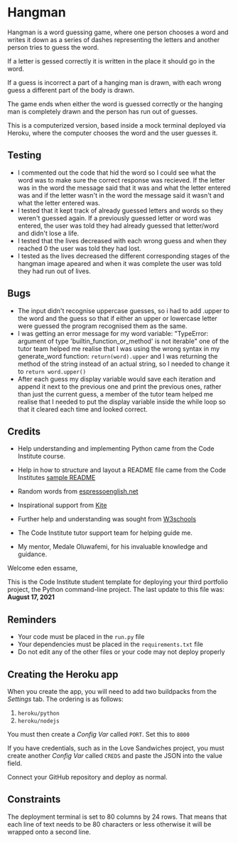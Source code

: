# Hangman

Hangman is a word guessing game, where one person chooses a word and writes it down as a series of dashes representing the letters and another person tries to guess the word. 

If a letter is gessed correctly it is written in the place it should go in the word. 

If a guess is incorrect a part of a hanging man is drawn, with each wrong guess a different part of the body is drawn. 

The game ends when either the word is guessed correctly or the hanging man is completely drawn and the person has run out of guesses.

This is a computerized version, based inside a mock terminal deployed via Heroku, where the computer chooses the word and the user guesses it.

## Testing

* I commented out the code that hid the word so I could see what the word was to make sure the correct response was recieved. If the letter was in the word the message said that it was and what the letter entered was and if the letter wasn't in the word the message said it wasn't and what the letter entered was.
* I tested that it kept track of already guessed letters and words so they weren't guessed again. If a previously guessed letter or word was entered, the user was told they had already guessed that letter/word and didn't lose a life.
* I tested that the lives decreased with each wrong guess and when they reached 0 the user was told they had lost. 
* I tested as the lives decreased the different corresponding stages of the hangman image apeared and when it was complete the user was told they had run out of lives.

## Bugs

* The input didn't recognise uppercase guesses, so i had to add .upper to the word and the guess so that if either an upper or lowercase letter were guessed the program recognised them as the same.
* I was getting an error message for my word variable: "TypeError: argument of type 'builtin_function_or_method' is not iterable" one of the tutor team helped me realise that I was using the wrong syntax in my generate_word function: `return(word).upper` and I was returning the method of the string instead of an actual string, so I needed to change it to `return word.upper()`
* After each guess my display variable would save each iteration and append it next to the previous one and print the previous ones, rather than just the current guess, a member of the tutor team helped me realise that I needed to put the display variable inside the while loop so that it cleared each time and looked correct.


## Credits

* Help understanding and implementing Python came from the Code Institute course.

* Help in how to structure and layout a README file came from the Code Institutes [sample README](https://github.com/Code-Institute-Solutions/readme-template?tab=readme-ov-file)

* Random words from [espressoenglish.net](https://www.espressoenglish.net/the-100-most-common-words-in-english/)

* Inspirational support from [Kite](https://www.youtube.com/watch?v=m4nEnsavl6w&t=292s)

* Further help and understanding was sought from [W3schools](https://www.w3schools.com/html/default.asp)

* The Code Institute tutor support team for helping guide me.

* My mentor, Medale Oluwafemi, for his invaluable knowledge and guidance.

Welcome eden essame,

This is the Code Institute student template for deploying your third portfolio project, the Python command-line project. The last update to this file was: **August 17, 2021**

## Reminders

* Your code must be placed in the `run.py` file
* Your dependencies must be placed in the `requirements.txt` file
* Do not edit any of the other files or your code may not deploy properly

## Creating the Heroku app

When you create the app, you will need to add two buildpacks from the _Settings_ tab. The ordering is as follows:

1. `heroku/python`
2. `heroku/nodejs`

You must then create a _Config Var_ called `PORT`. Set this to `8000`

If you have credentials, such as in the Love Sandwiches project, you must create another _Config Var_ called `CREDS` and paste the JSON into the value field.

Connect your GitHub repository and deploy as normal.

## Constraints

The deployment terminal is set to 80 columns by 24 rows. That means that each line of text needs to be 80 characters or less otherwise it will be wrapped onto a second line.